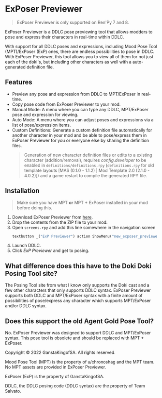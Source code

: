 # ExPoser Previewer
> ExPoser Previewer is only supported on Ren'Py 7 and 8.

ExPoser Previewer is a DDLC pose previewing tool that allows modders to pose and express their characters in real-time within DDLC. 

With support for all DDLC poses and expressions, including Mood Pose Tool (MPT)/ExPoser (ExP) ones, there are endless possibilities to pose in DDLC. With ExPoser Previewer, this tool allows you to view all of them for not just each of the doki's, but including other characters as well with a auto-generated definition file.

## Features
- Preview any pose and expression from DDLC to MPT/ExPoser in real-time.
- Copy pose code from ExPoser Previewer to your mod.
- Manual Mode: A menu where you can type any DDLC, MPT/ExPoser pose and expression for viewing.
- Auto Mode: A menu where you can adjust poses and expressions via a list of pose/expression items.
- Custom Definitions: Generate a custom definition file automatically for another character in your mod and be able to pose/express them in ExPoser Previewer for you or everyone else by sharing the definition files.
   > Generation of new character definition files or edits to a existing character (addition/removal), requires *config.developer* to be enabled in `definitions/definitions.rpy` (`definitions.rpy` for old template layouts [MAS (0.1.0 - 1.1.2) | Mod Template 2.0 (2.1.0 - 4.0.2)]) and a game restart to compile the generated RPY file.

## Installation
> Make sure you have MPT **or** MPT + ExPoser installed in your mod before doing this.
1. Download ExPoser Previewer from [here](https://github.com/GanstaKingofSA/ExPoser-Previewer/releases).
2. Drop the contents from the ZIP file to your mod.
3. Open `screens.rpy` and add this line somewhere in the navigation screen
   ```py
   textbutton _("ExP Previewer") action ShowMenu("new_exposer_previewer")
   ```
4. Launch DDLC.
5. Click *ExP Previewer* and get to posing.

## What difference does this have to the Doki Doki Posing Tool site?
The Posing Tool site from what I know only supports the Doki cast and a few other characters that only supports DDLC syntax. ExPoser Previewer supports both DDLC and MPT/ExPoser syntax with a finite amount of possibilities of pose/express any character which supports MPT/ExPoser and/or DDLC syntax.

## Does this support the old Agent Gold Pose Tool?
No. ExPoser Previewer was designed to support DDLC and MPT/ExPoser syntax. This pose tool is obsolete and should be replaced with MPT + ExPoser.

Copyright © 2022 GanstaKingofSA. All rights reserved.

Mood Pose Tool (MPT) is the property of u/chronoshag and the MPT team. No MPT assets are provided in ExPoser Previewer.

ExPoser (ExP) is the property of GanstaKingofSA.

DDLC, the DDLC posing code (DDLC syntax) are the property of Team Salvato.